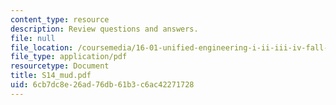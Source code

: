 ```yaml
---
content_type: resource
description: Review questions and answers.
file: null
file_location: /coursemedia/16-01-unified-engineering-i-ii-iii-iv-fall-2005-spring-2006/6cb7dc8e26ad76db61b3c6ac42271728_S14_mud.pdf
file_type: application/pdf
resourcetype: Document
title: S14_mud.pdf
uid: 6cb7dc8e-26ad-76db-61b3-c6ac42271728
---
```

